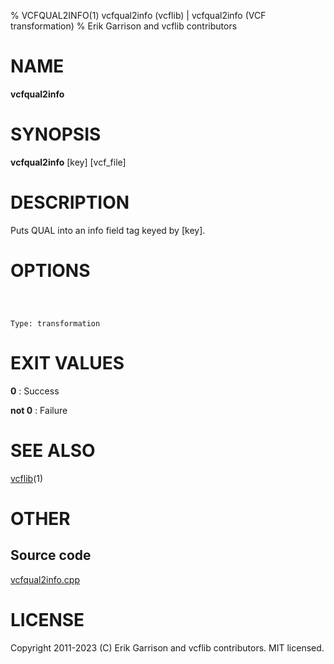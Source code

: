 % VCFQUAL2INFO(1) vcfqual2info (vcflib) | vcfqual2info (VCF transformation)
% Erik Garrison and vcflib contributors

# NAME

**vcfqual2info**

# SYNOPSIS

**vcfqual2info** [key] [vcf_file]

# DESCRIPTION

Puts QUAL into an info field tag keyed by [key].



# OPTIONS

```



Type: transformation

```





# EXIT VALUES

**0**
: Success

**not 0**
: Failure

# SEE ALSO



[vcflib](./vcflib.md)(1)



# OTHER

## Source code

[vcfqual2info.cpp](https://github.com/vcflib/vcflib/blob/master/src/vcfqual2info.cpp)

# LICENSE

Copyright 2011-2023 (C) Erik Garrison and vcflib contributors. MIT licensed.

<!--
  Created with ./scripts/bin2md.rb scripts/bin2md-template.erb
-->

